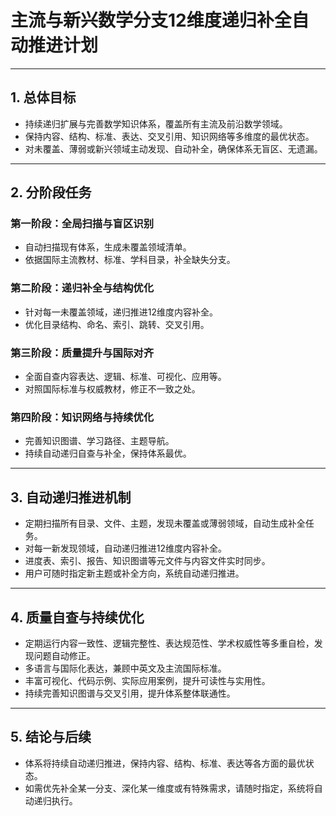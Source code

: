 # 主流与新兴数学分支12维度递归补全自动推进计划

---

## 1. 总体目标

- 持续递归扩展与完善数学知识体系，覆盖所有主流及前沿数学领域。
- 保持内容、结构、标准、表达、交叉引用、知识网络等多维度的最优状态。
- 对未覆盖、薄弱或新兴领域主动发现、自动补全，确保体系无盲区、无遗漏。

---

## 2. 分阶段任务

### 第一阶段：全局扫描与盲区识别
- 自动扫描现有体系，生成未覆盖领域清单。
- 依据国际主流教材、标准、学科目录，补全缺失分支。

### 第二阶段：递归补全与结构优化
- 针对每一未覆盖领域，递归推进12维度内容补全。
- 优化目录结构、命名、索引、跳转、交叉引用。

### 第三阶段：质量提升与国际对齐
- 全面自查内容表达、逻辑、标准、可视化、应用等。
- 对照国际标准与权威教材，修正不一致之处。

### 第四阶段：知识网络与持续优化
- 完善知识图谱、学习路径、主题导航。
- 持续自动递归自查与补全，保持体系最优。

---

## 3. 自动递归推进机制

- 定期扫描所有目录、文件、主题，发现未覆盖或薄弱领域，自动生成补全任务。
- 对每一新发现领域，自动递归推进12维度内容补全。
- 进度表、索引、报告、知识图谱等元文件与内容文件实时同步。
- 用户可随时指定新主题或补全方向，系统自动递归推进。

---

## 4. 质量自查与持续优化

- 定期运行内容一致性、逻辑完整性、表达规范性、学术权威性等多重自检，发现问题自动修正。
- 多语言与国际化表达，兼顾中英文及主流国际标准。
- 丰富可视化、代码示例、实际应用案例，提升可读性与实用性。
- 持续完善知识图谱与交叉引用，提升体系整体联通性。

---

## 5. 结论与后续

- 体系将持续自动递归推进，保持内容、结构、标准、表达等各方面的最优状态。
- 如需优先补全某一分支、深化某一维度或有特殊需求，请随时指定，系统将自动递归执行。 